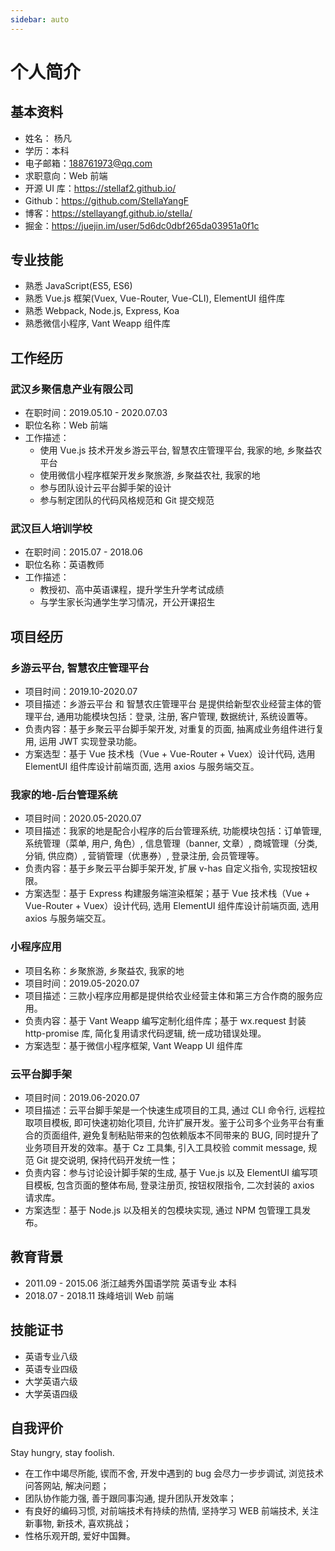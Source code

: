 ```yaml
---
sidebar: auto
---
```

# 个人简介

## 基本资料


* 姓名： 杨凡
* 学历：本科
* 电子邮箱：188761973@qq.com
* 求职意向：Web 前端
* 开源 UI 库：https://stellaf2.github.io/
* Github：https://github.com/StellaYangF
* 博客：https://stellayangf.github.io/stella/
* 掘金：https://juejin.im/user/5d6dc0dbf265da03951a0f1c


## 专业技能


- 熟悉 JavaScript(ES5, ES6)
- 熟悉 Vue.js 框架(Vuex, Vue-Router, Vue-CLI), ElementUI 组件库
- 熟悉 Webpack, Node.js, Express, Koa
- 熟悉微信小程序, Vant Weapp 组件库


## 工作经历


### 武汉乡聚信息产业有限公司

- 在职时间：2019.05.10 - 2020.07.03
- 职位名称：Web 前端
- 工作描述：
    - 使用 Vue.js 技术开发乡游云平台, 智慧农庄管理平台, 我家的地, 乡聚益农平台
    - 使用微信小程序框架开发乡聚旅游, 乡聚益农社, 我家的地
    - 参与团队设计云平台脚手架的设计
    - 参与制定团队的代码风格规范和 Git 提交规范

### 武汉巨人培训学校

- 在职时间：2015.07 - 2018.06
- 职位名称：英语教师
- 工作描述：
    - 教授初、高中英语课程，提升学生升学考试成绩
    - 与学生家长沟通学生学习情况，开公开课招生

## 项目经历


### 乡游云平台, 智慧农庄管理平台

- 项目时间：2019.10-2020.07
- 项目描述：乡游云平台 和 智慧农庄管理平台 是提供给新型农业经营主体的管理平台, 通用功能模块包括：登录, 注册, 客户管理, 数据统计, 系统设置等。
- 负责内容：基于乡聚云平台脚手架开发, 对重复的页面, 抽离成业务组件进行复用, 运用 JWT 实现登录功能。
- 方案选型：基于 Vue 技术栈（Vue + Vue-Router + Vuex）设计代码, 选用 ElementUI 组件库设计前端页面, 选用 axios 与服务端交互。

### 我家的地-后台管理系统

- 项目时间：2020.05-2020.07
- 项目描述：我家的地是配合小程序的后台管理系统, 功能模块包括：订单管理, 系统管理（菜单, 用户, 角色）, 信息管理（banner, 文章）, 商城管理（分类, 分销, 供应商）, 营销管理（优惠券）, 登录注册, 会员管理等。
- 负责内容：基于乡聚云平台脚手架开发, 扩展 v-has 自定义指令, 实现按钮权限。
- 方案选型：基于 Express 构建服务端渲染框架；基于 Vue 技术栈（Vue + Vue-Router + Vuex）设计代码, 选用 ElementUI 组件库设计前端页面, 选用 axios 与服务端交互。 

### 小程序应用

- 项目名称：乡聚旅游, 乡聚益农, 我家的地
- 项目时间：2019.05-2020.07
- 项目描述：三款小程序应用都是提供给农业经营主体和第三方合作商的服务应用。
- 负责内容：基于 Vant Weapp 编写定制化组件库；基于 wx.request 封装 http-promise 库, 简化复用请求代码逻辑, 统一成功错误处理。
- 方案选型：基于微信小程序框架, Vant Weapp UI 组件库

### 云平台脚手架

- 项目时间：2019.06-2020.07
- 项目描述：云平台脚手架是一个快速生成项目的工具, 通过 CLI 命令行, 远程拉取项目模板, 即可快速初始化项目, 允许扩展开发。鉴于公司多个业务平台有重合的页面组件, 避免复制粘贴带来的包依赖版本不同带来的 BUG, 同时提升了业务项目开发的效率。基于 Cz 工具集, 引入工具校验 commit message, 规范 Git 提交说明, 保持代码开发统一性；
- 负责内容：参与讨论设计脚手架的生成, 基于 Vue.js 以及 ElementUI 编写项目模板, 包含页面的整体布局, 登录注册页, 按钮权限指令, 二次封装的 axios 请求库。
- 方案选型：基于 Node.js 以及相关的包模块实现, 通过 NPM 包管理工具发布。
  
## 教育背景

* 2011.09 - 2015.06 浙江越秀外国语学院  英语专业 本科
* 2018.07 - 2018.11 珠峰培训          Web 前端

## 技能证书


- 英语专业八级
- 英语专业四级
- 大学英语六级
- 大学英语四级

## 自我评价


Stay hungry, stay foolish.

- 在工作中竭尽所能, 锲而不舍, 开发中遇到的 bug 会尽力一步步调试, 浏览技术问答网站, 解决问题；
- 团队协作能力强, 善于跟同事沟通, 提升团队开发效率；
- 有良好的编码习惯, 对前端技术有持续的热情, 坚持学习 WEB 前端技术, 关注新事物, 新技术, 喜欢挑战；
- 性格乐观开朗,  爱好中国舞。

